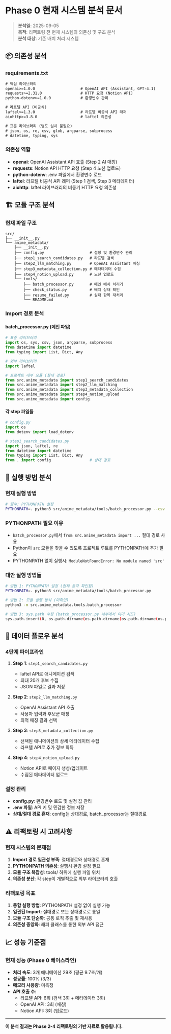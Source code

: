 # Phase 0 현재 시스템 분석 문서

> **분석일**: 2025-09-05  
> **목적**: 리팩토링 전 현재 시스템의 의존성 및 구조 분석  
> **분석 대상**: 기존 배치 처리 시스템

## 📦 의존성 분석

### **requirements.txt**
```txt
# 핵심 라이브러리
openai>=1.0.0                    # OpenAI API (Assistant, GPT-4.1)
requests>=2.31.0                 # HTTP 요청 (Notion API)
python-dotenv>=1.0.0             # 환경변수 관리

# 라프텔 API (비공식)
laftel>=1.3.0                    # 라프텔 비공식 API 래퍼
aiohttp>=3.8.0                   # laftel 의존성

# 표준 라이브러리 (별도 설치 불필요)
# json, os, re, csv, glob, argparse, subprocess
# datetime, typing, sys
```

### **의존성 역할**
- **openai**: OpenAI Assistant API 호출 (Step 2 AI 매칭)
- **requests**: Notion API HTTP 요청 (Step 4 노션 업로드)
- **python-dotenv**: .env 파일에서 환경변수 로드
- **laftel**: 라프텔 비공식 API 래퍼 (Step 1 검색, Step 3 메타데이터)
- **aiohttp**: laftel 라이브러리의 비동기 HTTP 요청 의존성

## 🏗️ 모듈 구조 분석

### **현재 파일 구조**
```
src/
├── __init__.py
└── anime_metadata/
    ├── __init__.py
    ├── config.py                    # 설정 및 환경변수 관리
    ├── step1_search_candidates.py   # 라프텔 검색
    ├── step2_llm_matching.py        # OpenAI Assistant 매칭
    ├── step3_metadata_collection.py # 메타데이터 수집  
    ├── step4_notion_upload.py       # 노션 업로드
    └── tools/
        ├── batch_processor.py       # 메인 배치 처리기
        ├── check_status.py          # 배치 상태 확인
        ├── resume_failed.py         # 실패 항목 재처리
        └── README.md
```

### **Import 경로 분석**

#### **batch_processor.py (메인 파일)**
```python
# 표준 라이브러리
import os, sys, csv, json, argparse, subprocess
from datetime import datetime
from typing import List, Dict, Any

# 외부 라이브러리  
import laftel

# 프로젝트 내부 모듈 (절대 경로)
from src.anime_metadata import step1_search_candidates
from src.anime_metadata import step2_llm_matching
from src.anime_metadata import step3_metadata_collection
from src.anime_metadata import step4_notion_upload
from src.anime_metadata import config
```

#### **각 step 파일들**
```python
# config.py
import os
from dotenv import load_dotenv

# step1_search_candidates.py  
import json, laftel, re
from datetime import datetime
from typing import List, Dict, Any
from . import config                 # 상대 경로
```

## 🔧 실행 방법 분석

### **현재 실행 방법**
```bash
# 필수: PYTHONPATH 설정
PYTHONPATH=. python3 src/anime_metadata/tools/batch_processor.py --csv file.csv --description "설명"
```

### **PYTHONPATH 필요 이유**
- `batch_processor.py`에서 `from src.anime_metadata import ...` 절대 경로 사용
- Python이 `src` 모듈을 찾을 수 있도록 프로젝트 루트를 PYTHONPATH에 추가 필요
- PYTHONPATH 없이 실행시: `ModuleNotFoundError: No module named 'src'`

### **대안 실행 방법들**
```bash
# 방법 1: PYTHONPATH 설정 (현재 동작 확인됨)
PYTHONPATH=. python3 src/anime_metadata/tools/batch_processor.py

# 방법 2: 모듈 실행 방식 (미확인)
python3 -m src.anime_metadata.tools.batch_processor

# 방법 3: sys.path 수정 (batch_processor.py 내부에서 이미 시도)
sys.path.insert(0, os.path.dirname(os.path.dirname(os.path.dirname(os.path.abspath(__file__)))))
```

## 🌊 데이터 플로우 분석

### **4단계 파이프라인**
1. **Step 1**: `step1_search_candidates.py`
   - laftel API로 애니메이션 검색
   - 최대 20개 후보 수집
   - JSON 파일로 결과 저장

2. **Step 2**: `step2_llm_matching.py`  
   - OpenAI Assistant API 호출
   - 사용자 입력과 후보군 매칭
   - 최적 매칭 결과 선택

3. **Step 3**: `step3_metadata_collection.py`
   - 선택된 애니메이션의 상세 메타데이터 수집
   - 라프텔 API로 추가 정보 획득

4. **Step 4**: `step4_notion_upload.py`
   - Notion API로 페이지 생성/업데이트
   - 수집된 메타데이터 업로드

### **설정 관리**
- **config.py**: 환경변수 로드 및 설정 값 관리
- **.env 파일**: API 키 및 민감한 정보 저장
- **상대/절대 경로 혼재**: config는 상대경로, batch_processor는 절대경로

## ⚠️ 리팩토링 시 고려사항

### **현재 시스템의 문제점**
1. **Import 경로 일관성 부족**: 절대경로와 상대경로 혼재
2. **PYTHONPATH 의존성**: 실행시 환경 설정 필요
3. **모듈 구조 복잡성**: tools/ 하위에 실행 파일 위치
4. **의존성 분산**: 각 step이 개별적으로 외부 라이브러리 호출

### **리팩토링 목표**
1. **통합 실행 방법**: PYTHONPATH 설정 없이 실행 가능
2. **일관된 Import**: 절대경로 또는 상대경로로 통일
3. **모듈 구조 단순화**: 공통 로직 추출 및 재사용
4. **의존성 중앙화**: 래퍼 클래스를 통한 외부 API 접근

## 📈 성능 기준점

### **현재 성능 (Phase 0 베이스라인)**
- **처리 속도**: 3개 애니메이션 29초 (평균 9.7초/개)
- **성공률**: 100% (3/3)
- **메모리 사용량**: 미측정
- **API 호출 수**: 
  - 라프텔 API: 6회 (검색 3회 + 메타데이터 3회)
  - OpenAI API: 3회 (매칭)
  - Notion API: 3회 (업로드)

---

**이 분석 결과는 Phase 2-4 리팩토링의 기반 자료로 활용됩니다.**
